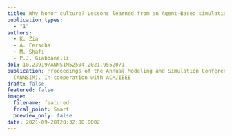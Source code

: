 ```yaml
---
title: Why honor culture? Lessons learned from an Agent-Based simulation model
publication_types:
  - "1"
authors:
  - K. Zia
  - A. Ferscha
  - M. Shafi
  - P.J. Giabbanelli
doi: 10.23919/ANNSIM52504.2021.9552071
publication: Proceedings of the Annual Modeling and Simulation Conference
  (ANNSIM). In-cooperation with ACM/IEEE
draft: false
featured: false
image:
  filename: featured
  focal_point: Smart
  preview_only: false
date: 2021-09-28T20:32:00.000Z
---
```


